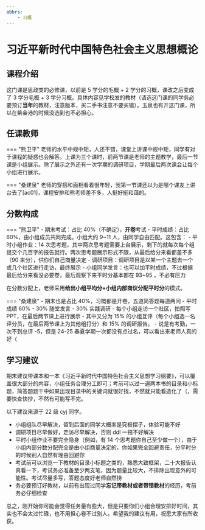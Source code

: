 ```yaml
---
abbrs:
    - 习概
---
```


# 习近平新时代中国特色社会主义思想概论

## 课程介绍

这门课是思政类的必修课，以前是 5 学分的毛概 + 2 学分的习概，课改之后变成了 3 学分毛概 + 3 学分习概。具体内容见学校发的教材（请选这门课的同学务必要预订**当年**的教材，注意版本，买二手书注意不要买错）。玉泉也有开这门课，所以在紫金港的时候没选到也不必担心。

## 任课教师

=== "熊卫平"
​    老师的水平中规中矩，人还不错，课堂上讲课中规中矩，同学有对于课程的疑惑也会解答。上课为三个课时，前两节课是老师的主题教学，最后一节课是小组展示。除了展示之外还有一次学期的调研项目，学期最后两次课会让每个小组进行展示。

=== "桑建泉"
    老师的穿搭和面相看着很年轻，我第一节课还以为是哪个课友上讲台去了[ac01]，课程安排和熊老师差不多，人挺好挺和蔼的。

## 分数构成

=== "熊卫平"
    - 期末考试：占比 40%（不确定），**开卷**考试
    - 平时成绩：占比 60%，由小组成员共同完成。小组大约 9~11 人，由同学自由匹配。这包含：
        - 平时小组作业：14 次思考题，其中两次思考题需要上台展示，剩下的就每次每个组提交个几百字的报告就行。两次思考题展示形式不限，从最后给分来看都差不多（90 来分），供你们自己商量决定
        - 调研项目：调研项目是以某一个主题去一个或几个社区进行走访，最终展示
        - 小组同学发言：也可以加平时成绩，不过根据最后给分来看没必要卷，最后观察下来平时分基本都在 93~95 ，不必有压力

​    在分数分配上，老师采用**给出小组平均分+小组内部商议分配平时分**的模式。

=== "桑建泉"
    - 期末也是占比 40%，习概都是开卷，五道简答题每道两问
    - 平时成绩 60%
        - 30% 随堂发言
        - 30% 实践调研
            - 每个小组走访一个社区，拍照写PPT，在最后两节课上进行展示
            - 其中又分为 15% 的小组互评（每个小组选一名评分员，在最后两节课上为其他组打分）和 15% 的调研报告。
    - 说是有考勤，一次不到总评 -5，但是 24-25 春夏学期一次都没有点过名，可以看出来老师人真的好（

## 学习建议

期末建议带课本和一本《习近平新时代中国特色社会主义思想学习纲要》，可以覆盖很大部分的内容，小组任务合理分工即可；考前可以过一遍两本书的目录和小标题，简答题题干中如果出现目录中的关键词就很好找，不然就只能看造化了（，需要快查快抄，不然有可能写不完。

以下建议来源于 22 级 cyj 同学。

* 小组组队尽早解决，留到后面的同学大概率是究极摆子，体验可能不好
* 调研项目尽早做好，走访尽早解决，否则 ddl 一拖不好解决
* 平时小组作业不要完全隐身（例如，有 14 个思考题你自己至少做一个），由于小组内部分数分配完全是由小组商量决定的，你如果完全回避责任，分平时分的时候别人自然有理由回避你
* 考试前可以浏览一下教材的目录小标题之类的，熟悉大致框架，二十大报告认真看一下，考试务必准备至少两支笔，因为题量比较大，不排除出现意外的可能性。考试尽量多写，答题态度好老师自然捞
* 务必要预订好教材，以前有出现过同学**忘记带教材或者带错教材**的经历，考前务必仔细检查

总之，刚开始你可能会觉得任务量有些大，但是只要你们小组合理安排好时间，其实也不会太过忙碌，也不用担心卷不过别人。希望我的建议有用，祝愿大家有所收获。